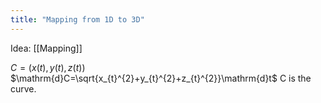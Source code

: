 ```yaml
---
title: "Mapping from 1D to 3D"
---
```

Idea: [[Mapping]]

$C=(x(t), y(t), z(t))$
$\mathrm{d}C=\sqrt{x_{t}^{2}+y_{t}^{2}+z_{t}^{2}}\mathrm{d}t$
C is the curve.